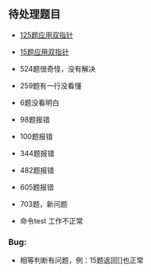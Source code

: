 ## 待处理题目

* [125题应用双指针](https://blog.csdn.net/qq_39722988/article/details/90753488)
* [15题应用双指针](https://blog.csdn.net/kingJamesbond/article/details/109212118)
* 524题很奇怪，没有解决
* 259题有一行没看懂
* 6题没看明白

* 98题报错
* 100题报错
* 344题报错
* 482题报错
* 605题报错
* 703题，新问题

* 命令test 工作不正常
### Bug:
* 相等判断有问题，例：15题返回[]也正常
